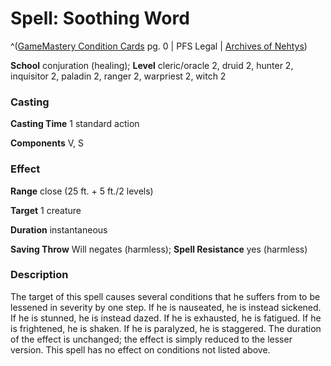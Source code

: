 # Spell: Soothing Word

^([GameMastery Condition Cards][ss-soothing-word] pg. 0 | PFS Legal | [Archives of Nehtys][sn-soothing-word])

**School** conjuration (healing); **Level** cleric/oracle 2, druid 2, hunter 2, inquisitor 2, paladin 2, ranger 2, warpriest 2, witch 2

### Casting

**Casting Time** 1 standard action  

**Components** V, S

### Effect

**Range** close (25 ft. + 5 ft./2 levels)  

**Target** 1 creature  

**Duration** instantaneous  

**Saving Throw** Will negates (harmless); **Spell Resistance** yes (harmless)

### Description

The target of this spell causes several conditions that he suffers from to be lessened in severity by one step. If he is nauseated, he is instead sickened. If he is stunned, he is instead dazed. If he is exhausted, he is fatigued. If he is frightened, he is shaken. If he is paralyzed, he is staggered. The duration of the effect is unchanged; the effect is simply reduced to the lesser version. This spell has no effect on conditions not listed above.

[ss-soothing-word]: http://paizo.com/products/btpy8x9f
[sn-soothing-word]: http://www.archivesofnethys.com/SpellDisplay.aspx?ItemName=Soothing%20Word